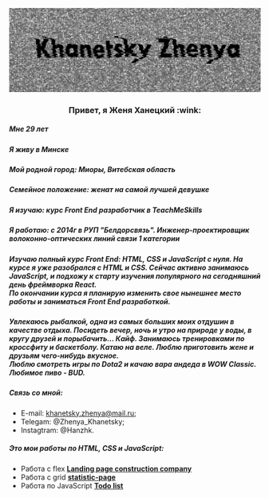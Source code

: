 ![Header](https://github.com/Khanetsky-Zhenya/Khanetsky-Zhenya/blob/main/assets/gitHubHeader.png)
<h3 align="center"> Привет, я Женя Ханецкий	:wink:</h3>

##### Мне *29 лет*
##### Я живу в *Минске*
##### Мой родной город: *Миоры, Витебская область*
##### Семейное положение: *женат на самой лучшей девушке*
##### Я изучаю: *курс Front End разработчик в TeachMeSkills*
##### Я работаю: *с 2014г в РУП "Белдорсвязь". Инженер-проектировщик волоконно-оптических линий связи 1 категории*
<p></p>

##### Изучаю полный курс Front End: HTML, CSS и JavaScript с нуля. На курсе я уже разобрался с HTML и CSS. Сейчас активно занимаюсь JavaScript, и подхожу к старту изучения популярного на сегодняшний день фреймворка React. <br>По окончании курса я планирую изменить свое нынешнее место работы и заниматься Front End разработкой.
<p></p>

##### Увлекаюсь рыбалкой, одна из самых больших моих отдушин в качестве отдыха. Посидеть вечер, ночь и утро на природе у воды, в кругу друзей и порыбачить… Кайф. Занимаюсь тренировками по кроссфиту и баскетболу. Катаю на веле. Люблю приготовить жене и друзьям чего-нибудь вкусное. <br>Люблю смотреть игры по Dota2 и качаю вара андеда в WOW Classic.<br>Любимое пиво - BUD.

##### Связь со мной:
* E-mail:  khanetsky.zhenya@mail.ru;
* Telegam:  @Zhenya_Khanetsky;
* Instagtram:  @Hanzhk.
<p></p>

##### Это мои работы по HTML, CSS и JavaScript:
* Работа с flex [**Landing page construction company**](https://github.com/Khanetsky-Zhenya/Landing-page-construction-company)
* Работа с grid [**statistic-page**](https://github.com/Khanetsky-Zhenya/statistic-page)
* Работа по JavaScript [**Todo list**](https://github.com/Khanetsky-Zhenya/Todo-list-version_2.0)
